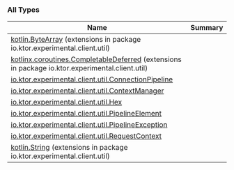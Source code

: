 

### All Types

| Name | Summary |
|---|---|
| [kotlin.ByteArray](../io.ktor.experimental.client.util/kotlin.-byte-array/index.md) (extensions in package io.ktor.experimental.client.util) |  |
| [kotlinx.coroutines.CompletableDeferred](../io.ktor.experimental.client.util/kotlinx.coroutines.-completable-deferred/index.md) (extensions in package io.ktor.experimental.client.util) |  |
| [io.ktor.experimental.client.util.ConnectionPipeline](../io.ktor.experimental.client.util/-connection-pipeline/index.md) |  |
| [io.ktor.experimental.client.util.ContextManager](../io.ktor.experimental.client.util/-context-manager/index.md) |  |
| [io.ktor.experimental.client.util.Hex](../io.ktor.experimental.client.util/-hex/index.md) |  |
| [io.ktor.experimental.client.util.PipelineElement](../io.ktor.experimental.client.util/-pipeline-element/index.md) |  |
| [io.ktor.experimental.client.util.PipelineException](../io.ktor.experimental.client.util/-pipeline-exception/index.md) |  |
| [io.ktor.experimental.client.util.RequestContext](../io.ktor.experimental.client.util/-request-context/index.md) |  |
| [kotlin.String](../io.ktor.experimental.client.util/kotlin.-string/index.md) (extensions in package io.ktor.experimental.client.util) |  |
